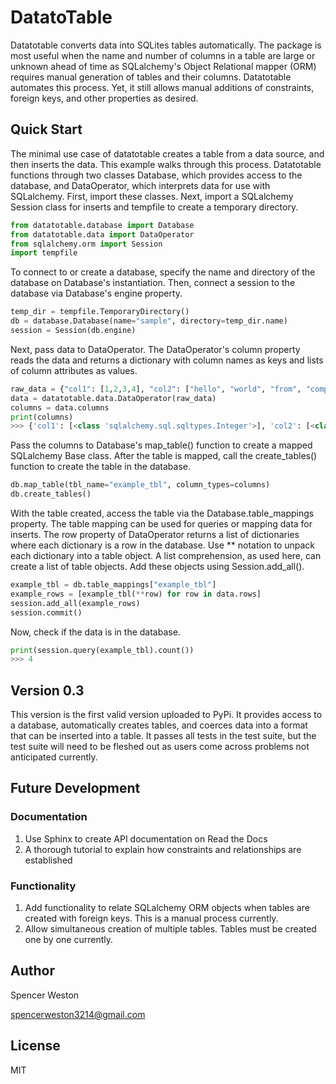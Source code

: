 # DatatoTable
Datatotable converts data into SQLites tables automatically. The package is most useful when the name and number of columns in a table  are large or unknown ahead of time as SQLalchemy's Object Relational mapper (ORM) requires manual generation of tables and their columns. Datatotable automates this process. Yet, it still allows manual additions of constraints, foreign keys, and other properties as desired. 

## Quick Start
The minimal use case of datatotable creates a table from a data source, and then inserts the data. This example walks through this process. Datatotable functions through two classes Database, which provides access to the database, and DataOperator, which interprets data for use with SQLalchemy. First, import these classes. Next, import a SQLalchemy Session class for inserts and tempfile to create a temporary directory.

```python
from datatotable.database import Database
from datatotable.data import DataOperator
from sqlalchemy.orm import Session
import tempfile
```
To connect to or create a database, specify the name and directory of the database on Database's instantiation. Then, connect a session to the database via Database's engine property.
```python
temp_dir = tempfile.TemporaryDirectory()
db = database.Database(name="sample", directory=temp_dir.name)
session = Session(db.engine)
```

Next, pass data to DataOperator. The DataOperator's column property reads the data and returns a dictionary with column names as keys and lists of column attributes as values. 
```python
raw_data = {"col1": [1,2,3,4], "col2": ["hello", "world", "from", "computer"], "col3": [10.1, 13.5, 23.2, 98.4]}
data = datatotable.data.DataOperator(raw_data)
columns = data.columns
print(columns)
>>> {'col1': [<class 'sqlalchemy.sql.sqltypes.Integer'>], 'col2': [<class 'sqlalchemy.sql.sqltypes.String'>], 'col3': [<class 'sqlalchemy.sql.sqltypes.Float'>]}
```

Pass the columns to Database's map_table() function to create a mapped SQLalchemy Base class. After the table is mapped, call the create_tables() function to create the table in the database.
```python
db.map_table(tbl_name="example_tbl", column_types=columns)
db.create_tables()
```

With the table created, access the table via the Database.table_mappings property. The table mapping can be used for queries or mapping data for inserts. The row property of DataOperator returns a list of dictionaries where each dictionary is a row in the database. Use ** notation to unpack each dictionary into a table object. A list comprehension, as used here, can create a list of table objects. Add these objects using Session.add_all().
```python
example_tbl = db.table_mappings["example_tbl"]
example_rows = [example_tbl(**row) for row in data.rows]
session.add_all(example_rows)
session.commit()
```

Now, check if the data is in the database.
```python
print(session.query(example_tbl).count())
>>> 4
```

## Version 0.3
This version is the first valid version uploaded to PyPi. It provides access to a database, automatically creates tables, and coerces data into a format that can be inserted into a table. It passes all tests in the test suite, but the test suite will need to be fleshed out as users come across problems not anticipated currently. 

## Future Development
### Documentation
1. Use Sphinx to create API documentation on Read the Docs
2. A thorough tutorial to explain how constraints and relationships are established
### Functionality
1. Add functionality to relate SQLalchemy ORM objects when tables are created with foreign keys. This is a manual process currently.
2. Allow simultaneous creation of multiple tables. Tables must be created one by one currently. 

## Author
Spencer Weston

spencerweston3214@gmail.com

## License
MIT
